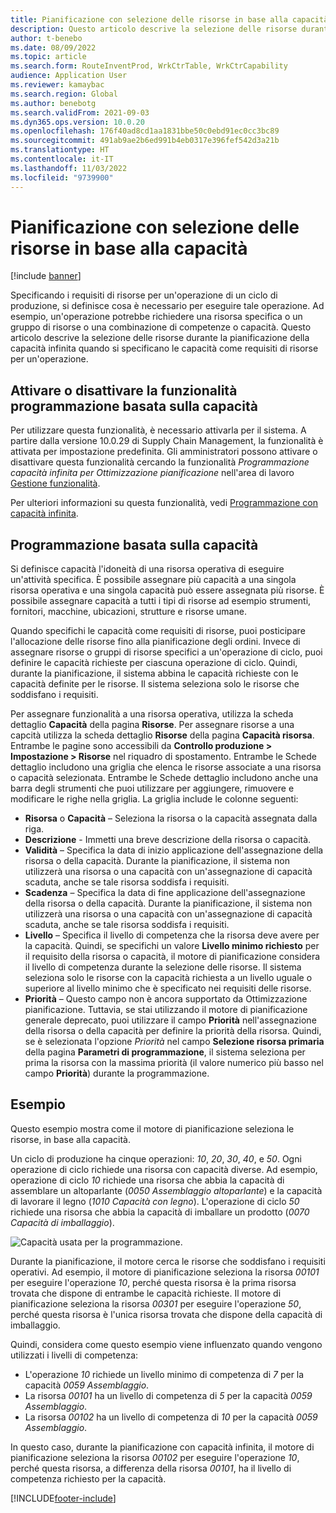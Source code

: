 ```yaml
---
title: Pianificazione con selezione delle risorse in base alla capacità
description: Questo articolo descrive la selezione delle risorse durante la pianificazione della capacità infinita quando si specificano le capacità come requisiti di risorse per un'operazione.
author: t-benebo
ms.date: 08/09/2022
ms.topic: article
ms.search.form: RouteInventProd, WrkCtrTable, WrkCtrCapability
audience: Application User
ms.reviewer: kamaybac
ms.search.region: Global
ms.author: benebotg
ms.search.validFrom: 2021-09-03
ms.dyn365.ops.version: 10.0.20
ms.openlocfilehash: 176f40ad8cd1aa1831bbe50c0ebd91ec0cc3bc89
ms.sourcegitcommit: 491ab9ae2b6ed991b4eb0317e396fef542d3a21b
ms.translationtype: HT
ms.contentlocale: it-IT
ms.lasthandoff: 11/03/2022
ms.locfileid: "9739900"
---
```

# <a name="scheduling-with-resource-selection-based-on-capability"></a>Pianificazione con selezione delle risorse in base alla capacità

[!include [banner](../../includes/banner.md)]

Specificando i requisiti di risorse per un'operazione di un ciclo di produzione, si definisce cosa è necessario per eseguire tale operazione. Ad esempio, un'operazione potrebbe richiedere una risorsa specifica o un gruppo di risorse o una combinazione di competenze o capacità. Questo articolo descrive la selezione delle risorse durante la pianificazione della capacità infinita quando si specificano le capacità come requisiti di risorse per un'operazione.

## <a name="turn-the-capability-based-scheduling-feature-on-or-off"></a>Attivare o disattivare la funzionalità programmazione basata sulla capacità

Per utilizzare questa funzionalità, è necessario attivarla per il sistema. A partire dalla versione 10.0.29 di Supply Chain Management, la funzionalità è attivata per impostazione predefinita. Gli amministratori possono attivare o disattivare questa funzionalità cercando la funzionalità *Programmazione capacità infinita per Ottimizzazione pianificazione* nell'area di lavoro [Gestione funzionalità](../../../fin-ops-core/fin-ops/get-started/feature-management/feature-management-overview.md).

Per ulteriori informazioni su questa funzionalità, vedi [Programmazione con capacità infinita](infinite-capacity-planning.md).

## <a name="capability-based-scheduling"></a>Programmazione basata sulla capacità

Si definisce capacità l'idoneità di una risorsa operativa di eseguire un'attività specifica. È possibile assegnare più capacità a una singola risorsa operativa e una singola capacità può essere assegnata più risorse. È possibile assegnare capacità a tutti i tipi di risorse ad esempio strumenti, fornitori, macchine, ubicazioni, strutture e risorse umane.

Quando specifichi le capacità come requisiti di risorse, puoi posticipare l'allocazione delle risorse fino alla pianificazione degli ordini. Invece di assegnare risorse o gruppi di risorse specifici a un'operazione di ciclo, puoi definire le capacità richieste per ciascuna operazione di ciclo. Quindi, durante la pianificazione, il sistema abbina le capacità richieste con le capacità definite per le risorse. Il sistema seleziona solo le risorse che soddisfano i requisiti.

Per assegnare funzionalità a una risorsa operativa, utilizza la scheda dettaglio **Capacità** della pagina **Risorse**. Per assegnare risorse a una capcità utilizza la scheda dettaglio **Risorse** della pagina **Capacità risorsa**. Entrambe le pagine sono accessibili da **Controllo produzione \> Impostazione \> Risorse** nel riquadro di spostamento. Entrambe le Schede dettaglio includono una griglia che elenca le risorse associate a una risorsa o capacità selezionata. Entrambe le Schede dettaglio includono anche una barra degli strumenti che puoi utilizzare per aggiungere, rimuovere e modificare le righe nella griglia. La griglia include le colonne seguenti:

- **Risorsa** o **Capacità** – Seleziona la risorsa o la capacità assegnata dalla riga.
- **Descrizione** - Immetti una breve descrizione della risorsa o capacità.
- **Validità** – Specifica la data di inizio applicazione dell'assegnazione della risorsa o della capacità. Durante la pianificazione, il sistema non utilizzerà una risorsa o una capacità con un'assegnazione di capacità scaduta, anche se tale risorsa soddisfa i requisiti.
- **Scadenza** – Specifica la data di fine applicazione dell'assegnazione della risorsa o della capacità. Durante la pianificazione, il sistema non utilizzerà una risorsa o una capacità con un'assegnazione di capacità scaduta, anche se tale risorsa soddisfa i requisiti.
- **Livello** – Specifica il livello di competenza che la risorsa deve avere per la capacità. Quindi, se specifichi un valore **Livello minimo richiesto** per il requisito della risorsa o capacità, il motore di pianificazione considera il livello di competenza durante la selezione delle risorse. Il sistema seleziona solo le risorse con la capacità richiesta a un livello uguale o superiore al livello minimo che è specificato nei requisiti delle risorse.
- **Priorità** – Questo campo non è ancora supportato da Ottimizzazione pianificazione. Tuttavia, se stai utilizzando il motore di pianificazione generale deprecato, puoi utilizzare il campo **Priorità** nell'assegnazione della risorsa o della capacità per definire la priorità della risorsa. Quindi, se è selezionata l'opzione *Priorità* nel campo **Selezione risorsa primaria** della pagina **Parametri di programmazione**, il sistema seleziona per prima la risorsa con la massima priorità (il valore numerico più basso nel campo **Priorità**) durante la programmazione.

## <a name="example"></a>Esempio

Questo esempio mostra come il motore di pianificazione seleziona le risorse, in base alla capacità.

Un ciclo di produzione ha cinque operazioni: *10*, *20*, *30*, *40*, e *50*. Ogni operazione di ciclo richiede una risorsa con capacità diverse. Ad esempio, operazione di ciclo *10* richiede una risorsa che abbia la capacità di assemblare un altoparlante (*0050 Assemblaggio altoparlante*) e la capacità di lavorare il legno (*1010 Capacità con legno*). L'operazione di ciclo *50* richiede una risorsa che abbia la capacità di imballare un prodotto (*0070 Capacità di imballaggio*).

![Capacità usata per la programmazione.](media/capability-based-scheduling.png "Capacità usata per la programmazione.")

Durante la pianificazione, il motore cerca le risorse che soddisfano i requisiti operativi. Ad esempio, il motore di pianificazione seleziona la risorsa *00101* per eseguire l'operazione *10*, perché questa risorsa è la prima risorsa trovata che dispone di entrambe le capacità richieste. Il motore di pianificazione seleziona la risorsa *00301* per eseguire l'operazione *50*, perché questa risorsa è l'unica risorsa trovata che dispone della capacità di imballaggio.

Quindi, considera come questo esempio viene influenzato quando vengono utilizzati i livelli di competenza:

- L'operazione *10* richiede un livello minimo di competenza di *7* per la capacità *0059 Assemblaggio*.
- La risorsa *00101* ha un livello di competenza di *5* per la capacità *0059 Assemblaggio*.
- La risorsa *00102* ha un livello di competenza di *10* per la capacità *0059 Assemblaggio*.

In questo caso, durante la pianificazione con capacità infinita, il motore di pianificazione seleziona la risorsa *00102* per eseguire l'operazione *10*, perché questa risorsa, a differenza della risorsa *00101*, ha il livello di competenza richiesto per la capacità.

[!INCLUDE[footer-include](../../../includes/footer-banner.md)]
